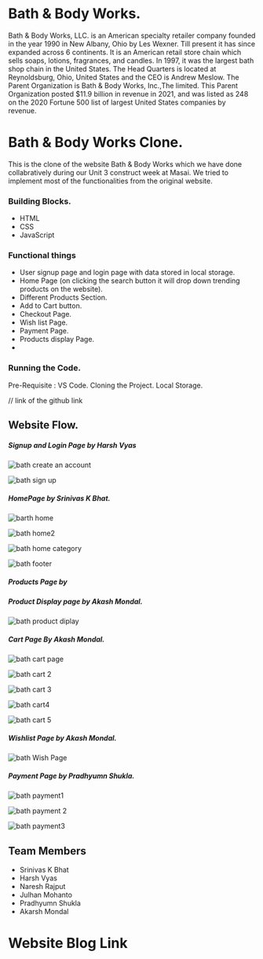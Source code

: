 # Bath & Body Works.

Bath & Body Works, LLC. is an American specialty retailer company founded in the year 1990 in New Albany, Ohio by Les Wexner. Till present it has since expanded across 6 continents. It  is an American retail store chain which sells soaps, lotions, fragrances, and candles. In 1997, it was the largest bath shop chain in the United States. The Head Quarters is located at Reynoldsburg, Ohio, United States and the CEO is  Andrew Meslow. The Parent Organization is Bath & Body Works, Inc.,The limited. This Parent Organization posted $11.9 billion in revenue in 2021, and was listed as 248 on the 2020 Fortune 500 list of largest United States companies by revenue.


# Bath & Body Works Clone.

This is the clone of the website Bath & Body Works which we have done collabratively during our Unit 3 construct week at Masai. We tried to implement most of the functionalities from the original website.

### Building Blocks.

- HTML
- CSS
- JavaScript

### Functional things

- User signup page and login page with data stored in local storage.
- Home Page (on clicking the search button it will drop down trending products on the website).
- Different Products Section.
- Add to Cart button.
- Checkout Page.
- Wish list Page.
- Payment Page.
- Products display Page.
- 

### Running the Code.

Pre-Requisite : VS Code.
Cloning the Project.
Local Storage.

// link of the github link 

## Website Flow.

##### Signup and Login Page by Harsh Vyas

![bath create an account](https://user-images.githubusercontent.com/102036593/167426073-d7137ec4-f05a-41d1-a99f-42770ebcd711.jpg)

![bath sign up](https://user-images.githubusercontent.com/102036593/167426370-b2f9dd87-4aea-4cbb-9910-ecb2c46daf66.jpg)

##### HomePage by Srinivas K Bhat.

![barth home](https://user-images.githubusercontent.com/102036593/167426448-42b8091e-ef77-402c-9083-598ee8800fa6.jpg)

![bath home2](https://user-images.githubusercontent.com/102036593/167426474-f661ec2b-3caa-417e-b625-8d8fe33b37f3.jpg)


![bath home category](https://user-images.githubusercontent.com/102036593/167426548-154a9d5f-d9f8-45e6-b5f2-459a4e0a6ddc.jpg)

![bath footer](https://user-images.githubusercontent.com/102036593/167426568-1816d227-087d-4cd2-a9a5-16380afe5d2c.jpg)


##### Products Page by 

##### Product Display page by Akash Mondal.

![bath product diplay](https://user-images.githubusercontent.com/102036593/167427341-7f71c3e2-0369-40ca-901e-e057c63f4d14.jpg)

##### Cart Page By Akash Mondal.

![bath cart page](https://user-images.githubusercontent.com/102036593/167427688-e4fa5d5e-1c90-4521-b648-5ed8ef080f8c.jpg)

![bath cart 2](https://user-images.githubusercontent.com/102036593/167427546-6d56f995-9b7e-472f-8a33-2fd1ab338944.jpg)

![bath cart 3](https://user-images.githubusercontent.com/102036593/167427607-ff6262b2-9f88-4223-91f2-597d3af23349.jpg)

![bath cart4](https://user-images.githubusercontent.com/102036593/167427625-01208171-0a8a-4ba3-bf9a-dce7246aa07d.jpg)

![bath cart 5](https://user-images.githubusercontent.com/102036593/167427641-c42b2987-000e-43de-8c04-d03579a70434.jpg)

##### Wishlist Page by Akash Mondal.

![bath Wish Page](https://user-images.githubusercontent.com/102036593/167432062-ad3c2b7e-815e-415d-8430-debdcbddf499.jpg)

##### Payment Page by Pradhyumn Shukla.

![bath payment1](https://user-images.githubusercontent.com/102036593/167431292-f2f9b40a-3462-4223-bccc-66feac2dfb87.jpg)

![bath payment 2](https://user-images.githubusercontent.com/102036593/167431323-3d645597-175e-4aab-9ec7-0b95df27af3d.jpg)

![bath payment3](https://user-images.githubusercontent.com/102036593/167431350-27e4d9a3-7ae0-4636-ac09-b2fbccc0a48c.jpg)



















## Team Members 

 - Srinivas K Bhat
 - Harsh Vyas
 - Naresh Rajput
 - Julhan Mohanto
 - Pradhyumn Shukla
 - Akarsh Mondal



# Website Blog Link 







